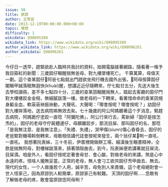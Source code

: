 ```yaml
---
issue: 50
title: 原諒
author: 王秀容
date: 2013-12-19T00:00:00.000+08:00
topic: 懷想
difficulty: 1
wikidata: Q98095389
wikidata_link: https://www.wikidata.org/wiki/Q98095389
author_wikidata_link: https://www.wikidata.org/wiki/Q98096261
author_wikidata: Q98096261
---
```

今仔日一透早，趕緊欲赴人臨時共我討的資料，拍開電腦接著網路，隨看著一條予我目箍紅的新聞：三歲囡仔睏醒揣無爸母，對九樓墜樓死亡。
千算萬算，毋值天一劃。這个查某囡仔𪜶阿爸七點就出門趕欲坐飛行機去國外出張，𪜶阿母按算囡仔閣睏甲誠落眠無遐快(khuài)醒，想講近近仔隨轉來，佇七點廿五分，先送大後生去學校讀冊，差不多七點四十分，三歲的查某囝睏醒揣無人，踏起去客廳的窗仔門對大樓樓跤金金相，無細膩跋落一樓。做老母的一下轉來，看著惜命命的查某囝規身軀全血，軟荍荍袂振袂動，大聲吼、大聲喝：「哪會按呢？哪會按呢？」幼囡仔對九樓摔落地，送去病院嘛無效去矣。七十幾歲的阿公阿媽聽著這个歹消息，緊趕去病院，阿媽跪佇塗跤一直唸「阿彌陀佛」，阿公行來行去，罵新婦「囡仔是按怎𤆬的」，囡仔的老母守佇屍體邊仔，毋願離跤步，那流目屎、那叫囡仔的名、那唸「是我無注意、是我無注意」、「失禮、失禮」，哭甲傷(siunn)傷心昏昏去，囡仔的老爸緊對機場斡倒轉來，毋敢相信講代誌會按呢來發生，兩个翁仔某𢯾咧一直吼、一直吼。
我想著阮表姊，三十冬前，伊厝裡開做餅工場，細漢後生睏晝精神，仝款是揣無阿母，對樓梯跋落來，挵著頭殼曲去，到今，阮表姊便若講著就目屎流、目屎滴。咱是外人，看囡仔按呢定著會毋甘、會心酸，對做老母的來講，煞是心中永遠的疼。怪啥人攏無妥當，正常的老母，無人會刁工欲共囡仔𤆬甲曲去、無去。現代的女性，一个人做幾若个人用，誠辛苦，毋免別人來責備，這个老母絕對會一世人怪家己，因為原諒別人較簡單，原諒家己有較難。
天頂的囡仔啊……恁敢有了解做老母的疼，敢會當原諒恁阿母咧？